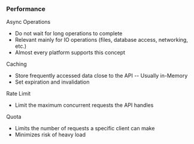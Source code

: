 ### Performance

Async Operations
- Do not wait for long operations to complete
- Relevant mainly for IO operations (files, database access, networking, etc.)
- Almost every platform supports this concept

Caching
- Store frequently accessed data close to the API
-- Usually in-Memory
- Set expiration and invalidation

Rate Limit
- Limit the maximum concurrent requests the API handles

Quota
- Limits the number of requests a specific client can make
- Minimizes risk of heavy load
